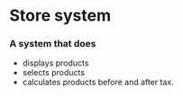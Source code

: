 # Store system
### A system that does
- displays products
- selects products
- calculates products before and after tax.